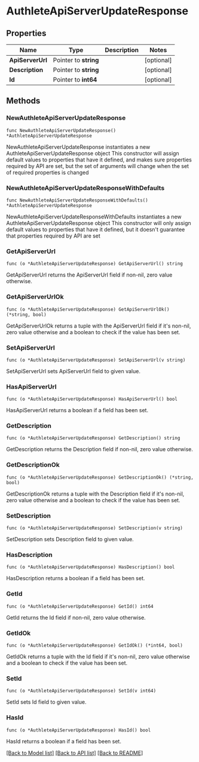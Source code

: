 # AuthleteApiServerUpdateResponse

## Properties

Name | Type | Description | Notes
------------ | ------------- | ------------- | -------------
**ApiServerUrl** | Pointer to **string** |  | [optional] 
**Description** | Pointer to **string** |  | [optional] 
**Id** | Pointer to **int64** |  | [optional] 

## Methods

### NewAuthleteApiServerUpdateResponse

`func NewAuthleteApiServerUpdateResponse() *AuthleteApiServerUpdateResponse`

NewAuthleteApiServerUpdateResponse instantiates a new AuthleteApiServerUpdateResponse object
This constructor will assign default values to properties that have it defined,
and makes sure properties required by API are set, but the set of arguments
will change when the set of required properties is changed

### NewAuthleteApiServerUpdateResponseWithDefaults

`func NewAuthleteApiServerUpdateResponseWithDefaults() *AuthleteApiServerUpdateResponse`

NewAuthleteApiServerUpdateResponseWithDefaults instantiates a new AuthleteApiServerUpdateResponse object
This constructor will only assign default values to properties that have it defined,
but it doesn't guarantee that properties required by API are set

### GetApiServerUrl

`func (o *AuthleteApiServerUpdateResponse) GetApiServerUrl() string`

GetApiServerUrl returns the ApiServerUrl field if non-nil, zero value otherwise.

### GetApiServerUrlOk

`func (o *AuthleteApiServerUpdateResponse) GetApiServerUrlOk() (*string, bool)`

GetApiServerUrlOk returns a tuple with the ApiServerUrl field if it's non-nil, zero value otherwise
and a boolean to check if the value has been set.

### SetApiServerUrl

`func (o *AuthleteApiServerUpdateResponse) SetApiServerUrl(v string)`

SetApiServerUrl sets ApiServerUrl field to given value.

### HasApiServerUrl

`func (o *AuthleteApiServerUpdateResponse) HasApiServerUrl() bool`

HasApiServerUrl returns a boolean if a field has been set.

### GetDescription

`func (o *AuthleteApiServerUpdateResponse) GetDescription() string`

GetDescription returns the Description field if non-nil, zero value otherwise.

### GetDescriptionOk

`func (o *AuthleteApiServerUpdateResponse) GetDescriptionOk() (*string, bool)`

GetDescriptionOk returns a tuple with the Description field if it's non-nil, zero value otherwise
and a boolean to check if the value has been set.

### SetDescription

`func (o *AuthleteApiServerUpdateResponse) SetDescription(v string)`

SetDescription sets Description field to given value.

### HasDescription

`func (o *AuthleteApiServerUpdateResponse) HasDescription() bool`

HasDescription returns a boolean if a field has been set.

### GetId

`func (o *AuthleteApiServerUpdateResponse) GetId() int64`

GetId returns the Id field if non-nil, zero value otherwise.

### GetIdOk

`func (o *AuthleteApiServerUpdateResponse) GetIdOk() (*int64, bool)`

GetIdOk returns a tuple with the Id field if it's non-nil, zero value otherwise
and a boolean to check if the value has been set.

### SetId

`func (o *AuthleteApiServerUpdateResponse) SetId(v int64)`

SetId sets Id field to given value.

### HasId

`func (o *AuthleteApiServerUpdateResponse) HasId() bool`

HasId returns a boolean if a field has been set.


[[Back to Model list]](../README.md#documentation-for-models) [[Back to API list]](../README.md#documentation-for-api-endpoints) [[Back to README]](../README.md)


